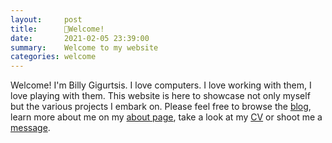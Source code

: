 ```yaml
---
layout:     post
title:      📌Welcome!
date:       2021-02-05 23:39:00
summary:    Welcome to my website
categories: welcome
---
```


Welcome! I'm Billy Gigurtsis. I love computers. I love working with them, I love playing with them. This website is here to showcase not only myself but the various projects I embark on. Please feel free to browse the [blog](https://www.bgigurtsis.com/), learn more about me on my [about page](https://www.bgigurtsis.com/about/), take a look at my [CV](https://www.bgigurtsis.com/CV/)  or shoot me a [message](https://www.bgigurtsis.com/contact/).
